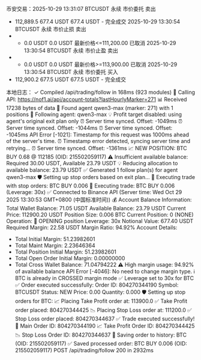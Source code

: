 币安交易：2025-10-29 13:31:07	BTCUSDT 永续
市价委托
卖出
-	112,889.5	677.4 USDT	677.4 USDT	-
     完全成交
     2025-10-29 13:30:54	BTCUSDT 永续
     市价止损
     卖出
-	-	0.0 USDT	0.0 USDT	最新价格<=111,200.00
          已取消
          2025-10-29 13:30:54	BTCUSDT 永续
          市价止盈
          卖出
-	-	0.0 USDT	0.0 USDT	最新价格>=113,900.00
          已取消
          2025-10-29 13:30:54	BTCUSDT 永续
          市价委托
          买入
-	112,900.2	677.5 USDT	677.5 USDT	-
     完全成交

本地日志： ✓ Compiled /api/trading/follow in 168ms (923 modules)
📡 Calling API: https://nof1.ai/api/account-totals?lastHourlyMarker=271
📊 Received 17238 bytes of data
🎯 Found agent qwen3-max (marker: 271) with 1 positions
🤖 Following agent: qwen3-max
💡 Profit target disabled: using agent's original exit plan only
⏰ Server time synced. Offset: -1049ms
⏰ Server time synced. Offset: -1044ms
⏰ Server time synced. Offset: -1045ms
API Error [-1021]: Timestamp for this request was 1000ms ahead of the server's time.
⏰ Timestamp error detected, syncing server time and retrying...
⏰ Server time synced. Offset: -1361ms
📈 NEW POSITION: BTC BUY 0.68 @ 112185 (OID: 215502059117)
⚠️ Insufficient available balance: Required 30.00 USDT, Available 23.79 USDT
💡 Reducing allocation to available balance: 23.79 USDT
✅ Generated 1 follow plan(s) for agent qwen3-max
🛡️ Setting up stop orders based on exit plan...
🔄 Executing trade with stop orders: BTC BUY 0.006
🔄 Executing trade: BTC BUY 0.006 (Leverage: 30x)
✅ Connected to Binance API (Server time: Wed Oct 29 2025 13:30:53 GMT+0800 (中国标准时间))
💰 Account Balance Information:
Total Wallet Balance: 71.05 USDT
Available Balance: 23.79 USDT
Current Price: 112900.20 USDT
Position Size: 0.006 BTC
Current Position: 0 (NONE)
Operation: 🔺 OPENING position
Leverage: 30x
Notional Value: 677.40 USDT
Required Margin: 22.58 USDT
Margin Ratio: 94.92%
Account Details:
- Total Initial Margin: 51.23982601
- Total Maint Margin: 2.23646364
- Total Position Initial Margin: 51.23982601
- Total Open Order Initial Margin: 0.00000000
- Total Cross Wallet Balance: 71.04794222
  ⚠️ High margin usage: 94.92% of available balance
  API Error [-4046]: No need to change margin type.
  ℹ️ BTC is already in CROSSED margin mode
  ✅ Leverage set to 30x for BTC
  ✅ Order executed successfully:
  Order ID: 804270344190
  Symbol: BTCUSDT
  Status: NEW
  Price: 0.00
  Quantity: 0.000
  🛡️ Setting up stop orders for BTC:
  📈 Placing Take Profit order at: 113900.0
  ✅ Take Profit order placed: 804270344425
  📉 Placing Stop Loss order at: 111200.0
  ✅ Stop Loss order placed: 804270344637
  ✅ Trade executed successfully!
  📝 Main Order ID: 804270344190
  📈 Take Profit Order ID: 804270344425
  📉 Stop Loss Order ID: 804270344637
  💾 Saving order to history: BTC (OID: 215502059117)
  ✅ Saved processed order: BTC BUY 0.006 (OID: 215502059117)
  POST /api/trading/follow 200 in 2932ms